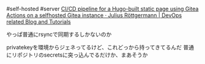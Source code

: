 #self-hosted #server 
[CI/CD pipeline for a Hugo-built static page using Gitea Actions on a selfhosted Gitea instance · Julius Röttgermann | DevOps related Blog and Tutorials](https://julius-roettgermann.de/post/hugo-cicd/)

やっぱ普通にrsyncで同期するしかないのか

privatekeyを環境からジェネってるけど、これどっから持ってきてるんだ
普通にリポジトリのsecretsに突っ込んでるだけか、まあそうか